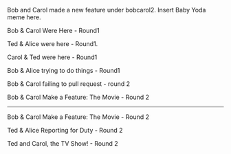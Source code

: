 

Bob and Carol made a new feature under bobcarol2.
Insert Baby Yoda meme here.

Bob & Carol Were Here - Round1 

Ted & Alice were here - Round1.


Carol & Ted were here - Round1

Bob & Alice trying to do things - Round1


Bob & Carol failing to pull request - round 2



Bob & Carol Make a Feature: The Movie - Round 2


---------------------------------------------------

Bob & Carol Make a Feature: The Movie - Round 2

Ted & Alice Reporting for Duty - Round 2

Ted and Carol, the TV Show! - Round 2
